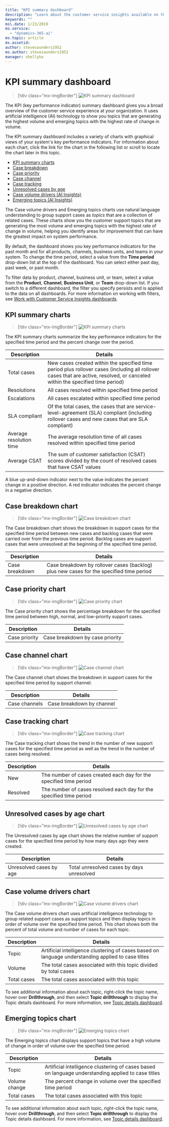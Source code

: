 ```yaml
---
title: "KPI summary dashboard"
description: "Learn about the customer service insights available on the KPI Summary dashboard​."
keywords: ""
ms\.date: 1/23/2019
ms.service:
  - "dynamics-365-ai"
ms.topic: article
ms.assetid: 
author: stevesaunders1952
ms.author: stevesaunders1952
manager: shellyha
---
```


# KPI summary dashboard

> [!div class="mx-imgBorder"]
> ![KPI summary dashboard](media/ai-csi-kpi-summary-dash.png)

The KPI (key performance indicator) summary dashboard gives you a broad overview of the customer service experience at your organization. It uses artificial intelligence (AI) technology to show you topics that are generating the highest volume and emerging topics with the highest rate of change in volume.

The KPI summary dashboard includes a variety of charts with graphical views of your system's key performance indicators. For information about each chart, click the link for the chart in the following list or scroll to locate the chart later in this topic.

* [KPI summary charts](#kpi-summary-charts)
* [Case breakdown](#case-breakdown-chart)
* [Case priority](#case-priority-chart)
* [Case channel](#case-channel-chart)
* [Case tracking](#case-tracking-chart)
* [Unresolved cases by age](#unresolved-cases-by-age-chart)
* [Case volume drivers (AI Insights)](#case-volume-drivers-chart)
* [Emerging topics (AI Insights)](#emerging-topics-chart)

The Case volume drivers and Emerging topics charts use natural language understanding to group support cases as *topics* that are a collection of related cases. These charts show you the customer support topics that are generating the most volume and emerging topics with the highest rate of change in volume, helping you identify areas for improvement that can have the greatest impact on system performance.

By default, the dashboard shows you key performance indicators for the past month and for all products, channels, business units, and teams in your system. To change the time period, select a value from the **Time period** drop-down list at the top of the dashboard. You can select either past day, past week, or past month.

To filter data by product, channel, business unit, or team, select a value from the **Product**, **Channel**, **Business Unit**, or **Team** drop-down list. If you switch to a different dashboard, the filter you specify persists and is applied to the data on all dashboards. For more information on working with filters, see [Work with Customer Service Insights dashboards](use-dashboard-sample-data.md).

## KPI summary charts

> [!div class="mx-imgBorder"]
> ![KPI summary charts](media/ai-csi-kpi-charts.png)

The KPI summary charts summarize the key performance indicators for the specified time period and the percent change over the period.

Description | Details
----------- | -------
Total cases | New cases created within the specified time period plus rollover cases (including all rollover cases that are active, resolved, or canceled within the specified time period)
Resolutions | All cases resolved within specified time period
Escalations | All cases escalated within specified time period
SLA compliant | Of the total cases, the cases that are service-level-agreement (SLA) compliant (including rollover cases and new cases that are SLA compliant)
Average resolution time | The average resolution time of all cases resolved within specified time period
Average CSAT | The sum of customer satisfaction (CSAT) scores divided by the count of resolved cases that have CSAT values

A blue up-and-down indicator next to the value indicates the percent change in a positive direction. A red indicator indicates the percent change in a negative direction.

## Case breakdown chart

> [!div class="mx-imgBorder"]
> ![Case breakdown chart](media/ai-csi-case-breakdown.png)

The Case breakdown chart shows the breakdown in support cases for the specified time period between new cases and backlog cases that were carried over from the previous time period. Backlog cases are support cases that were unresolved at the beginning of the specified time period.

Description | Details
----------- | -------
Case breakdown | Case breakdown by rollover cases (backlog) plus new cases for the specified time period

## Case priority chart

> [!div class="mx-imgBorder"]
> ![Case priority chart](media/ai-csi-case-priority.png)

The Case priority chart shows the percentage breakdown for the specified time period between high, normal, and low-priority support cases.

Description | Details
----------- | -------
Case priority | Case breakdown by case priority

## Case channel chart

> [!div class="mx-imgBorder"]
> ![Case channel chart](media/ai-csi-case-channels.png)

The Case channel chart shows the breakdown in support cases for the specified time period by support channel.

Description | Details
----------- | -------
Case channels | Case breakdown by channel

## Case tracking chart

> [!div class="mx-imgBorder"]
> ![Case tracking chart](media/ai-csi-case-tracking.png)

The Case tracking chart shows the trend in the number of new support cases for the specified time period as well as the trend in the number of cases being resolved.

Description | Details
----------- | -------
New | The number of cases created each day for the specified time period
Resolved | The number of cases resolved each day for the specified time period

## Unresolved cases by age chart

> [!div class="mx-imgBorder"]
> ![Unresolved cases by age chart](media/ai-csi-cases-by-age.png)

The Unresolved cases by age chart shows the relative number of support cases for the specified time period by how many days ago they were created.

Description | Details
----------- | -------
Unresolved cases by age | Total unresolved cases by days unresolved

## Case volume drivers chart

> [!div class="mx-imgBorder"]
> ![Case volume drivers chart](media/ai-csi-case-volume-drivers.png)

The Case volume drivers chart uses artificial intelligence technology to group related support cases as support topics and then display topics in order of volume over the specified time period. This chart shows both the percent of total volume and number of cases for each topic.

Description | Details
----------- | -------
Topic | Artificial intelligence clustering of cases based on language understanding applied to case titles
Volume | The total cases associated with this topic divided by total cases
Total cases | The total cases associated with this topic

To see additional information about each topic, right-click the topic name, hover over **Drillthrough**, and then select **Topic drillthrough** to display the Topic details dashboard. For more information, see [Topic details dashboard](dashboard-topic-details.md).

## Emerging topics chart

> [!div class="mx-imgBorder"]
> ![Emerging topics chart](media/ai-csi-top-resolve-time.png)

The Emerging topics chart displays support topics that have a high volume of change in order of volume over the specified time period.

Description | Details
----------- | -------
Topic | Artificial intelligence clustering of cases based on language understanding applied to case titles
Volume change | The percent change in volume over the specified time period
Total cases | The total cases associated with this topic

To see additional information about each topic, right-click the topic name, hover over **Drillthrough**, and then select **Topic drillthrough** to display the Topic details dashboard. For more information, see [Topic details dashboard](dashboard-topic-details.md).
